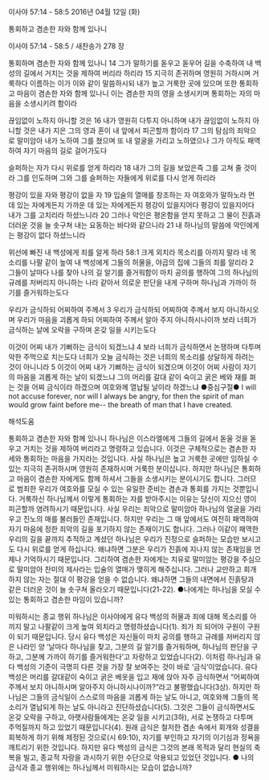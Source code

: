 이사야 57:14 - 58:5 
2016년 04월 12일 (화)

통회하고 겸손한 자와 함께 있나니



이사야 57:14 - 58:5 / 새찬송가 278 장


통회하며 겸손한 자와 함께 있나니
14 그가 말하기를 돋우고 돋우어 길을 수축하여 내 백성의 길에서 거치는 것을 제하여 버리라 하리라 15 지극히 존귀하며 영원히 거하시며 거룩하다 이름하는 이가 이와 같이 말씀하시되 내가 높고 거룩한 곳에 있으며 또한 통회하고 마음이 겸손한 자와 함께 있나니 이는 겸손한 자의 영을 소생시키며 통회하는 자의 마음을 소생시키려 함이라 

끊임없이 노하지 아니할 것은 
16 내가 영원히 다투지 아니하며 내가 끊임없이 노하지 아니할 것은 내가 지은 그의 영과 혼이 내 앞에서 피곤할까 함이라 17 그의 탐심의 죄악으로 말미암아 내가 노하여 그를 쳤으며 또 내 얼굴을 가리고 노하였으나 그가 아직도 패역하여 자기 마음의 길로 걸어가도다 

슬퍼하는 자가 다시 위로를 얻게 하리라
18 내가 그의 길을 보았은즉 그를 고쳐 줄 것이라 그를 인도하며 그와 그를 슬퍼하는 자들에게 위로를 다시 얻게 하리라 

평강이 있을 자와 평강이 없을 자 
19 입술의 열매를 창조하는 자 여호와가 말하노라 먼 데 있는 자에게든지 가까운 데 있는 자에게든지 평강이 있을지어다 평강이 있을지어다 내가 그를 고치리라 하셨느니라 20 그러나 악인은 평온함을 얻지 못하고 그 물이 진흙과 더러운 것을 늘 솟구쳐 내는 요동하는 바다와 같으니라 21 내 하나님의 말씀에 악인에게는 평강이 없다 하셨느니라

위선에 빠진 내 백성에게 죄를 알게 하라 
58:1 크게 외치라 목소리를 아끼지 말라 네 목소리를 나팔 같이 높여 내 백성에게 그들의 허물을, 야곱의 집에 그들의 죄를 알리라 2 그들이 날마다 나를 찾아 나의 길 알기를 즐거워함이 마치 공의를 행하여 그의 하나님의 규례를 저버리지 아니하는 나라 같아서 의로운 판단을 내게 구하며 하나님과 가까이 하기를 즐거워하는도다

우리가 금식하되 어찌하여 주께서 
3 우리가 금식하되 어찌하여 주께서 보지 아니하시오며 우리가 마음을 괴롭게 하되 어찌하여 주께서 알아 주지 아니하시나이까 보라 너희가 금식하는 날에 오락을 구하며 온갖 일을 시키는도다 

이것이 어찌 내가 기뻐하는 금식이 되겠느냐
4 보라 너희가 금식하면서 논쟁하며 다투며 악한 주먹으로 치는도다 너희가 오늘 금식하는 것은 너희의 목소리를 상달하게 하려는 것이 아니니라 5 이것이 어찌 내가 기뻐하는 금식이 되겠으며 이것이 어찌 사람이 자기의 마음을 괴롭게 하는 날이 되겠느냐 그의 머리를 갈대 같이 숙이고 굵은 베와 재를 펴는 것을 어찌 금식이라 하겠으며 여호와께 열납될 날이라 하겠느냐
●중심구절● I will not accuse forever, nor will I always be angry, for then the spirit of man would grow faint before me-- the breath of man that I have created.

해석도움





통회하고 겸손한 자와 함께 있나니
하나님은 이스라엘에게 그들의 길에서 돋울 것을 돋우고 거치는 것을 제하여 버리라고 명령하고 있습니다. 이것은 구체적으로는 겸손한 자세와 통회하는 마음을 가지라는 것입니다. 사실 하나님은 높고 거룩한 곳에만 임하실 수 있는 지극히 존귀하시며 영원히 존재하시며 거룩한 분이십니다. 하지만 하나님은 통회하고 마음이 겸손한 자에게도 함께 하셔서 그들을 소생시키는 분이시기도 합니다. 그러므로 범죄한 우리가 여호와를 모실 수 있는 유일한 준비는 겸손과 통회를 가지는 것뿐입니다. 거룩하신 하나님께서 이렇게 통회하는 자를 받아주시는 이유는 당신이 지으신 영이 피곤할까 염려하시기 때문입니다. 사실 우리는 죄악으로 말미암아 하나님의 얼굴을 가리우고 진노의 매를 불러들인 존재입니다. 하지만 우리는 그 매 앞에서도 여전히 패역하여 자기 마음에 정한 죄악의 길을 포기하지 않는 존재이기도 합니다. 그러나 이같이 패역한 우리의 길을 끝까지 추적하고 계셨던 하나님은 우리가 진정으로 슬퍼하는 모습만 보시고도 다시 위로를 얻게 하십니다. 왜냐하면 그분은 우리가 진흙에 지나지 않는 존재임을 언제나 기억하시기 때문입니다. 그리하여 겸손한 자에게는 치유로 말미암는 평강을 주심으로 말미암아 찬미의 제사라는 입술의 열매가 맺히게 해주십니다. 그러나 교만하고 회개하지 않는 자는 절대 이 평강을 얻을 수 없습니다. 왜냐하면 그들의 내면에서 진흙탕과 같은 더러운 것이 늘 솟구쳐 올라오기 때문입니다(21-22).
●나에게는 하나님을 모실 수 있는 통회하고 겸손한 마임이 있습니까?

미워하시는 종교 행위
하나님은 이사야에게 유다 백성의 허물과 죄에 대해 목소리를 아끼지 말고 나팔같이 크게 높여 외치라고 명령하셨습니다(1). 죄가 죄 되어야 구원이 구원이 되기 때문입니다. 당시 유다 백성은 자신들이 마치 공의를 행하고 규례를 저버리지 않은 나라인 양 ‘날마다 하나님을 찾고, 그분의 길 알기를 즐거워하며, 하나님의 판단을 구하고, 그분께 가까이 하기를 즐거워한다’고 자랑하고 있었습니다(2). 이처럼 하나님과 유다 백성의 기준이 극명히 다른 것을 가장 잘 보여주는 것이 바로 ‘금식’이었습니다. 유다 백성은 머리를 갈대같이 숙이고 굵은 베옷을 입고 재에 앉아 자주 금식하면서 “어찌하여 주께서 보지 아니하시며 알아주지 아니하시나이까?”라고 불평했습니다(3상). 하지만 하나님은 그들의 금식일이 스스로의 마음을 괴롭게 하는 날도 아니고, 여호와께 그들의 목소리가 열납되게 하는 날도 아니라고 진단하셨습니다(5). 그것은 그들이 금식하면서도 온갖 오락을 구하고, 아랫사람들에게는 온갖 일을 시키고(3하), 서로 논쟁하고 다투며 주먹질까지 하고 있었기 때문입니다(4). 원래 금식은 철저한 겸손 속에서 회개와 성결을 회복하게 하기 위해 제정된 것으로(시 69:10), 자기를 부인하고 자기의 이기심과 정욕을 깨트리기 위한 것입니다. 하지만 유다 백성의 금식은 그것의 본래 목적과 달리 현실의 축복을 빌고, 종교적 자랑을 과시하기 위한 수단으로 악용되고 있었던 것입니다.
● 나의 금식과 종교 행위에는 하나님께서 미워하시는 모습이 없습니까?